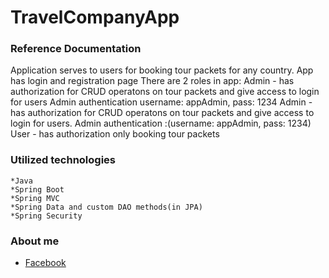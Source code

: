 # TravelCompanyApp
### Reference Documentation

Application serves to users for booking tour packets for any country.
App has login and registration page
There are 2 roles in app:
Admin - has authorization for CRUD operatons on tour packets and give access to login for users
Admin authentication username: appAdmin, pass: 1234
Admin - has authorization for CRUD operatons on tour packets and give access to login for users.
Admin authentication :(username: appAdmin, pass: 1234)
User - has authorization only booking tour packets

### Utilized technologies
	*Java
  	*Spring Boot
	*Spring MVC
	*Spring Data and custom DAO methods(in JPA)
	*Spring Security
### About me
* [Facebook](https://www.facebook.com/murad.isgenderli.12)

	
